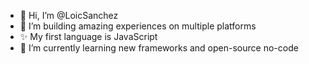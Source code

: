 - 👋 Hi, I’m @LoicSanchez
- 👀 I’m building amazing experiences on multiple platforms
- ✨ My first language is JavaScript
- 🌱 I’m currently learning new frameworks and open-source no-code

<!---
LoicSanchez/LoicSanchez is a ✨ special ✨ repository because its `README.md` (this file) appears on your GitHub profile.
You can click the Preview link to take a look at your changes.
--->
